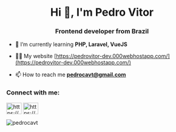 <h1 align="center">Hi 👋, I'm Pedro Vitor</h1>
<h3 align="center">Frontend developer from Brazil</h3>

- 🌱 I’m currently learning **PHP, Laravel, VueJS**

- 👨‍💻 My website [https://pedrovitor-dev.000webhostapp.com/](https://pedrovitor-dev.000webhostapp.com/)

- 📫 How to reach me **pedrocavt@gmail.com**

<h3 align="left">Connect with me:</h3>
<p align="left">
<a href="https://dev.to/https://pedrovitor-dev.000webhostapp.com/" target="blank"><img align="center" src="https://cdn.jsdelivr.net/npm/simple-icons@3.0.1/icons/dev-dot-to.svg" alt="https://pedrovitor-dev.000webhostapp.com/" height="30" width="40" /></a>
<a href="https://linkedin.com/in/https://www.linkedin.com/in/pedrovitorr/" target="blank"><img align="center" src="https://cdn.jsdelivr.net/npm/simple-icons@3.0.1/icons/linkedin.svg" alt="https://www.linkedin.com/in/pedrovitorr/" height="30" width="40" /></a>
</p>



<p><img align="left" src="https://github-readme-stats.vercel.app/api/top-langs?username=pedrocavt&show_icons=true&locale=en&layout=compact" alt="pedrocavt" /></p>

